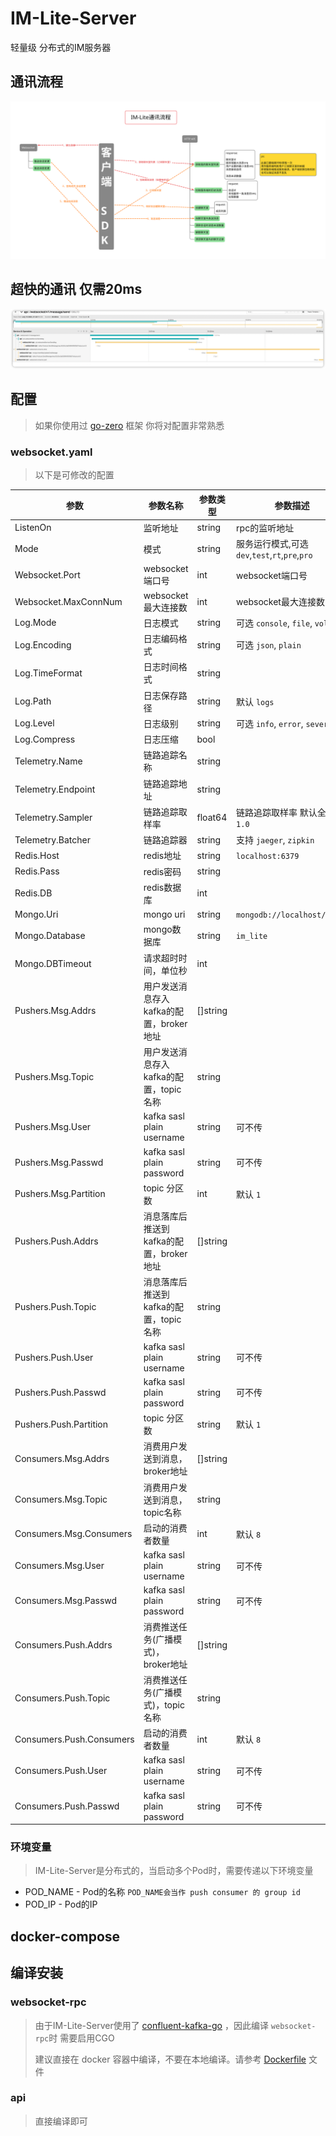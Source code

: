 # IM-Lite-Server

轻量级 分布式的IM服务器

## 通讯流程

![通讯流程.svg](https://raw.githubusercontent.com/showurl/images/73a15955a98f2b6c2a21ab5be58d7ee1a89fdacc/IM-Lite%E9%80%9A%E8%AE%AF%E6%B5%81%E7%A8%8B.svg)

## 超快的通讯 仅需20ms

![jaeger.png](https://raw.githubusercontent.com/showurl/images/master/Lite-Server%20jaeger.png)

## 配置

> 如果你使用过 [go-zero](https://github.com/zeromicro/go-zero) 框架 你将对配置非常熟悉

### websocket.yaml

> 以下是可修改的配置

| 参数                      | 参数名称                      | 参数类型     | 参数描述                                    |
|-------------------------|---------------------------|----------|-----------------------------------------|
| ListenOn                | 监听地址                      | string   | rpc的监听地址                                |
| Mode                    | 模式                        | string   | 服务运行模式,可选 `dev`,`test`,`rt`,`pre`,`pro` |
| Websocket.Port          | websocket端口号              | int      | websocket端口号                            |
| Websocket.MaxConnNum    | websocket最大连接数            | int      | websocket最大连接数                          |
| Log.Mode                | 日志模式                      | string   | 可选 `console`, `file`, `volume`          |
| Log.Encoding            | 日志编码格式                    | string   | 可选 `json`, `plain`                      |
| Log.TimeFormat          | 日志时间格式                    | string   |                                         |
| Log.Path                | 日志保存路径                    | string   | 默认 `logs`                               |
| Log.Level               | 日志级别                      | string   | 可选 `info`, `error`, `severe`            |
| Log.Compress            | 日志压缩                      | bool     |                                         |
| Telemetry.Name          | 链路追踪名称                    | string   |                                         |
| Telemetry.Endpoint      | 链路追踪地址                    | string   |                                         |
| Telemetry.Sampler       | 链路追踪取样率                   | float64  | 链路追踪取样率 默认全取 `1.0`                      |
| Telemetry.Batcher       | 链路追踪器                     | string   | 支持 `jaeger`, `zipkin`                   |
| Redis.Host              | redis地址                   | string   | `localhost:6379`                        |
| Redis.Pass              | redis密码                   | string   |                                         |
| Redis.DB                | redis数据库                  | int      |                                         |
| Mongo.Uri               | mongo uri                 | string   | `mongodb://localhost/admin`             |
| Mongo.Database          | mongo数据库                  | string   | `im_lite`                               |
| Mongo.DBTimeout         | 请求超时时间，单位秒                | int      |                                         |
| Pushers.Msg.Addrs       | 用户发送消息存入kafka的配置，broker地址 | []string |                                         |
| Pushers.Msg.Topic       | 用户发送消息存入kafka的配置，topic名称  | string   |                                         |
| Pushers.Msg.User      | kafka sasl plain username | string   | 可不传                                     |
| Pushers.Msg.Passwd    | kafka sasl plain password | string   | 可不传                                     |
| Pushers.Msg.Partition    | topic 分区数                 | int      | 默认 `1`                                    |
| Pushers.Push.Addrs      | 消息落库后推送到kafka的配置，broker地址 | []string |                                         |
| Pushers.Push.Topic      | 消息落库后推送到kafka的配置，topic名称  | string   |                                         |
| Pushers.Push.User      | kafka sasl plain username | string   | 可不传                                     |
| Pushers.Push.Passwd    | kafka sasl plain password | string   | 可不传                                     |
| Pushers.Push.Partition    | topic 分区数 | string   | 默认 `1`                                     |
| Consumers.Msg.Addrs     | 消费用户发送到消息，broker地址        | []string |                                         |
| Consumers.Msg.Topic     | 消费用户发送到消息，topic名称         | string   |                                         |
| Consumers.Msg.Consumers | 启动的消费者数量                  | int      | 默认 `8`                                  |
| Consumers.Msg.User      | kafka sasl plain username | string   | 可不传                                     |
| Consumers.Msg.Passwd    | kafka sasl plain password | string   | 可不传                                     |
| Consumers.Push.Addrs    | 消费推送任务(广播模式)，broker地址     | []string |                                         |
| Consumers.Push.Topic    | 消费推送任务(广播模式)，topic名称      | string   |                                         |
| Consumers.Push.Consumers | 启动的消费者数量                  | int      | 默认 `8`                                  |
| Consumers.Push.User      | kafka sasl plain username | string   | 可不传                                     |
| Consumers.Push.Passwd    | kafka sasl plain password | string   | 可不传                                     |

### 环境变量

> IM-Lite-Server是分布式的，当启动多个Pod时，需要传递以下环境变量

- POD_NAME - Pod的名称 `POD_NAME会当作 push consumer 的 group id`
- POD_IP - Pod的IP

## docker-compose

## 编译安装

### websocket-rpc

> 由于IM-Lite-Server使用了 [confluent-kafka-go](https://github.com/confluentinc/confluent-kafka-go) ，因此编译 `websocket-rpc`时 需要启用CGO
>
> 建议直接在 docker 容器中编译，不要在本地编译。请参考 [Dockerfile](https://github.com/IM-Lite/IM-Lite-Server/blob/master/deploy/build/websocket-rpc/Dockerfile) 文件

### api

> 直接编译即可